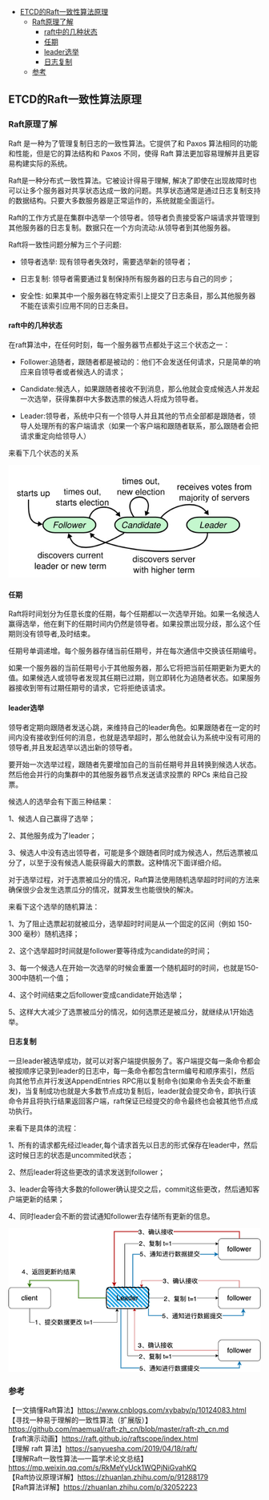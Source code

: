 <!-- START doctoc generated TOC please keep comment here to allow auto update -->
<!-- DON'T EDIT THIS SECTION, INSTEAD RE-RUN doctoc TO UPDATE -->

- [ETCD的Raft一致性算法原理](#etcd%E7%9A%84raft%E4%B8%80%E8%87%B4%E6%80%A7%E7%AE%97%E6%B3%95%E5%8E%9F%E7%90%86)
  - [Raft原理了解](#raft%E5%8E%9F%E7%90%86%E4%BA%86%E8%A7%A3)
    - [raft中的几种状态](#raft%E4%B8%AD%E7%9A%84%E5%87%A0%E7%A7%8D%E7%8A%B6%E6%80%81)
    - [任期](#%E4%BB%BB%E6%9C%9F)
    - [leader选举](#leader%E9%80%89%E4%B8%BE)
    - [日志复制](#%E6%97%A5%E5%BF%97%E5%A4%8D%E5%88%B6)
  - [参考](#%E5%8F%82%E8%80%83)

<!-- END doctoc generated TOC please keep comment here to allow auto update -->

## ETCD的Raft一致性算法原理

### Raft原理了解

Raft 是一种为了管理复制日志的一致性算法。它提供了和 Paxos 算法相同的功能和性能，但是它的算法结构和 Paxos 不同，使得 Raft 算法更加容易理解并且更容易构建实际的系统。 

Raft是一种分布式一致性算法。它被设计得易于理解, 解决了即使在出现故障时也可以让多个服务器对共享状态达成一致的问题。共享状态通常是通过日志复制支持的数据结构。只要大多数服务器是正常运作的，系统就能全面运行。  

Raft的工作方式是在集群中选举一个领导者。领导者负责接受客户端请求并管理到其他服务器的日志复制。数据只在一个方向流动:从领导者到其他服务器。  

Raft将一致性问题分解为三个子问题:

- 领导者选举: 现有领导者失效时，需要选举新的领导者；  

- 日志复制: 领导者需要通过复制保持所有服务器的日志与自己的同步；  

- 安全性: 如果其中一个服务器在特定索引上提交了日志条目，那么其他服务器不能在该索引应用不同的日志条目。   

#### raft中的几种状态  

在raft算法中，在任何时刻，每一个服务器节点都处于这三个状态之一：  

- Follower:追随者，跟随者都是被动的：他们不会发送任何请求，只是简单的响应来自领导者或者候选人的请求；  

- Candidate:候选人，如果跟随者接收不到消息，那么他就会变成候选人并发起一次选举，获得集群中大多数选票的候选人将成为领导者。  

- Leader:领导者，系统中只有一个领导人并且其他的节点全部都是跟随者，领导人处理所有的客户端请求（如果一个客户端和跟随者联系，那么跟随者会把请求重定向给领导人）   

来看下几个状态的关系  

<img src="/img/raft_1.png" alt="etcd" align=center/>

#### 任期  

Raft将时间划分为任意长度的任期，每个任期都以一次选举开始。如果一名候选人赢得选举，他在剩下的任期时间内仍然是领导者。如果投票出现分歧，那么这个任期则没有领导者,及时结束。  

任期号单调递增。每个服务器存储当前任期号，并在每次通信中交换该任期编号。  

如果一个服务器的当前任期号小于其他服务器，那么它将把当前任期更新为更大的值。如果候选人或领导者发现其任期已过期，则立即转化为追随者状态。如果服务器接收到带有过期任期号的请求，它将拒绝该请求。  

#### leader选举  

领导者定期向跟随者发送心跳，来维持自己的leader角色。如果跟随者在一定的时间内没有接收到任何的消息，也就是选举超时，那么他就会认为系统中没有可用的领导者,并且发起选举以选出新的领导者。  

要开始一次选举过程，跟随者先要增加自己的当前任期号并且转换到候选人状态。然后他会并行的向集群中的其他服务器节点发送请求投票的 RPCs 来给自己投票。  

候选人的选举会有下面三种结果：   

1、候选人自己赢得了选举；  

2、其他服务成为了leader；  

3、候选人中没有选出领导者，可能是多个跟随者同时成为候选人，然后选票被瓜分了，以至于没有候选人能获得最大的票数。这种情况下面详细介绍。  

对于选举过程，对于选票被瓜分的情况，Raft算法使用随机选举超时时间的方法来确保很少会发生选票瓜分的情况，就算发生也能很快的解决。  

来看下这个选举的随机算法：  

1、为了阻止选票起初就被瓜分，选举超时时间是从一个固定的区间（例如 150-300 毫秒）随机选择；  

2、这个选举超时时间就是follower要等待成为candidate的时间；  

3、每一个候选人在开始一次选举的时候会重置一个随机超时的时间，也就是150-300中随机一个值；   

4、这个时间结束之后follower变成candidate开始选举；  

5、这样大大减少了选票被瓜分的情况，如何选票还是被瓜分，就继续从1开始选举。    

#### 日志复制

一旦leader被选举成功，就可以对客户端提供服务了。客户端提交每一条命令都会被按顺序记录到leader的日志中，每一条命令都包含term编号和顺序索引，然后向其他节点并行发送AppendEntries RPC用以复制命令(如果命令丢失会不断重发)，当复制成功也就是大多数节点成功复制后，leader就会提交命令，即执行该命令并且将执行结果返回客户端，raft保证已经提交的命令最终也会被其他节点成功执行。  

来看下是具体的流程：  

1、所有的请求都先经过leader,每个请求首先以日志的形式保存在leader中，然后这时候日志的状态是uncommited状态；  

2、然后leader将这些更改的请求发送到follower；  

3、leader会等待大多数的follower确认提交之后，commit这些更改，然后通知客户端更新的结果；  

4、同时leader会不断的尝试通知follower去存储所有更新的信息。  

<img src="/img/raft-leader.png" alt="etcd" align=center/>




  





### 参考  

【一文搞懂Raft算法】https://www.cnblogs.com/xybaby/p/10124083.html    
【寻找一种易于理解的一致性算法（扩展版）】https://github.com/maemual/raft-zh_cn/blob/master/raft-zh_cn.md  
【raft演示动画】https://raft.github.io/raftscope/index.html    
【理解 raft 算法】https://sanyuesha.com/2019/04/18/raft/  
【理解Raft一致性算法—一篇学术论文总结】https://mp.weixin.qq.com/s/RkMeYyUck1WQPjNiGvahKQ  
【Raft协议原理详解】https://zhuanlan.zhihu.com/p/91288179  
【Raft算法详解】https://zhuanlan.zhihu.com/p/32052223  

